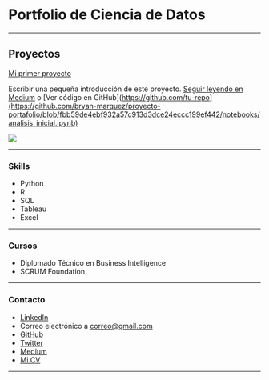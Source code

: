 # Portfolio de Ciencia de Datos

---

## Proyectos
[Mi primer proyecto](https://medium.com/pagina-entrada-blog)

Escribir una pequeña introducción de este proyecto. [Seguir leyendo en Medium](https://medium.com/pagina-entrada-blog) o [Ver código en GitHub](https://github.com/tu-repo](https://github.com/bryan-marquez/proyecto-portafolio/blob/fbb59de4ebf932a57c913d3dce24eccc199ef442/notebooks/analisis_inicial.ipynb)

[<img src="images/dummy_thumbnail.jpg?raw=true"/>](https://medium.com/pagina-entrada-blog)

---

### Skills

- Python
- R
- SQL
- Tableau
- Excel

---

### Cursos

- Diplomado Técnico en Business Intelligence
- SCRUM Foundation

---

### Contacto

- [LinkedIn](https://www.linkedin.com/in/tu-linkedin/)
- Correo electrónico a <correo@gmail.com>
- [GitHub](https://github.com/tu-github/)
- [Twitter](https://twitter.com/tu-twitter)
- [Medium](https://medium.com/@tu-medium)
- [Mi CV](/pdf/plantilla-curriculum-blanco.pdf)

---

